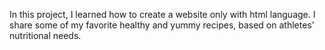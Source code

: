In this project, I learned how to create a website only with html language. I share some of my favorite healthy and yummy recipes, based on athletes' nutritional needs.

